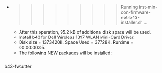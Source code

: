 * >>>>>>>>> Running inst-min-con-firmware-net-b43-installer.sh ...
  * After this operation, 95.2 kB of additional disk space will be used.
  * Install b43 for Dell Wireless 1397 WLAN Mini-Card Driver.
  * Disk size = 1373420K. Space Used = 37728K. Runtime = 00:00:00:05.
  * The following NEW packages will be installed:
  ```bash
b43-fwcutter
  ```
